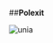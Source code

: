 
##**Polexit**

![unia][unia]


[unia]: https://st2.depositphotos.com/1482106/5408/i/950/depositphotos_54089785-stock-photo-poland-and-european-union-flag.jpg
